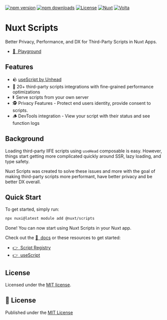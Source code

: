 [![npm version][npm-version-src]][npm-version-href]
[![npm downloads][npm-downloads-src]][npm-downloads-href]
[![License][license-src]][license-href]
[![Nuxt][nuxt-src]][nuxt-href]
[![Volta][volta-src]][volta-href]

# Nuxt Scripts

Better Privacy, Performance, and DX for Third-Party Scripts in Nuxt Apps.

- [👾 &nbsp;Playground](https://stackblitz.com/github/nuxt/scripts/tree/main/playground)

## Features

- 🪨 [useScript by Unhead](https://unhead.unjs.io/usage/composables/use-script)
- 🎁 20+ third-party scripts integrations with fine-grained performance optimizations
- ⏬ Serve scripts from your own server
- 🕵️ Privacy Features - Protect end users identity, provide consent to scripts.
- 🪵 DevTools integration - View your script with their status and see function logs

## Background

Loading third-party IIFE scripts using `useHead` composable is easy. However,
things start getting more complicated quickly around SSR, lazy loading, and type safety.

Nuxt Scripts was created to solve these issues and more with the goal of making third-party scripts more performant,
have better privacy and be better DX overall.

## Quick Start

To get started, simply run:

```bash
npx nuxi@latest module add @nuxt/scripts
```

Done! You can now start using Nuxt Scripts in your Nuxt app.

Check out the [📖 &nbsp;docs](https://nuxt-scripts.vercel.app/) or these resources to get started:
- [👉 &nbsp;Script Registry](https://nuxt-scripts.vercel.app/scripts)
- [👉 &nbsp;useScript](https://unhead.unjs.io/usage/composables/use-script)

## License

Licensed under the [MIT license](https://github.com/nuxt/scripts/blob/main/LICENSE.md).

## 📑 License

Published under the [MIT License](./LICENSE)

<!-- Badges -->
[npm-version-src]: https://img.shields.io/npm/v/@nuxt/scripts/latest.svg?style=flat&colorA=18181B&colorB=28CF8D
[npm-version-href]: https://npmjs.com/package/@nuxt/scripts/v/rc

[npm-downloads-src]: https://img.shields.io/npm/dm/@nuxt/scripts.svg?style=flat&colorA=18181B&colorB=28CF8D
[npm-downloads-href]: https://npmjs.com/package/@nuxt/scripts/v/rc

[license-src]: https://img.shields.io/npm/l/@nuxt/scripts.svg?style=flat&colorA=18181B&colorB=28CF8D
[license-href]: https://npmjs.com/package/@nuxt/scripts/v/rc

[nuxt-src]: https://img.shields.io/badge/Nuxt-18181B?logo=nuxt.js
[nuxt-href]: https://nuxt.com

[volta-src]: https://user-images.githubusercontent.com/904724/209143798-32345f6c-3cf8-4e06-9659-f4ace4a6acde.svg
[volta-href]: https://volta.net/nuxt/scripts?utm_source=nuxt_scripts_readme
